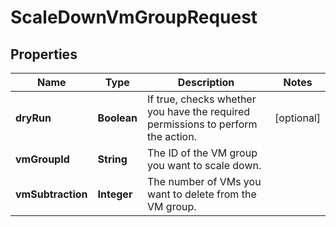 

# ScaleDownVmGroupRequest


## Properties

| Name | Type | Description | Notes |
|------------ | ------------- | ------------- | -------------|
|**dryRun** | **Boolean** | If true, checks whether you have the required permissions to perform the action. |  [optional] |
|**vmGroupId** | **String** | The ID of the VM group you want to scale down. |  |
|**vmSubtraction** | **Integer** | The number of VMs you want to delete from the VM group. |  |



